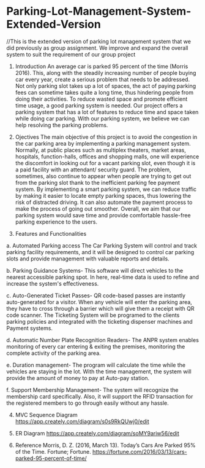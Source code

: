 # Parking-Lot-Management-System-Extended-Version
//This is the extended version of parking lot management system that we did previously as group assignment. We improve and expand the overall system to suit the requirement of our group project


1.	Introduction
An average car is parked 95 percent of the time (Morris 2016). This, along with the steadily increasing number of people buying car every year, create a serious problem that needs to be addressed. Not only parking slot takes up a lot of spaces, the act of paying parking fees can sometime takes quite a long time, thus hindering people from doing their activities.
To reduce wasted space and promote efficient time usage, a good parking system is needed. Our project offers a parking system that has a lot of features to reduce time and space taken while doing car parking. With our parking system, we believe we can help resolving the parking problems.

2.	Ojectives
The main objective of this project is to avoid the congestion in the car parking area by implementing a parking management system. Normally, at public places such as multiplex theaters, market areas, hospitals, function-halls, offices and shopping malls, one will experience the discomfort in looking out for a vacant parking slot, even though it is a paid facility with an attendant/ security guard. The problem, sometimes, also continue to appear when people are trying to get out from the parking slot thank to the inefficient parking fee payment system.
By implementing a smart parking system, we can reduce traffic by making it easier to locate empty parking spaces, thus lowering the risk of distracted driving. It can also automate the payment process to make the process of going out smoother. Overall, we aim that our parking system would save time and provide comfortable hassle-free parking experience to the users.

3.	Features and Functionalities

a.	Automated Parking access
The Car Parking System will control and track parking facility requirements, and it will be designed to control car parking slots and provide management with valuable reports and details. 

b.	Parking Guidance Systems-
This software will direct vehicles to the nearest accessible parking spot. In here, real-time data is used to refine and increase the system's effectiveness.

c.	Auto-Generated Ticket Passes-
QR code-based passes are instantly auto-generated for a visitor. When any vehicle will enter the parking area, they have to cross through a barrier which will give them a receipt with QR code scanner. The Ticketing System will be programed to the clients parking policies and integrated with the ticketing dispenser machines and Payment systems.

d.	Automatic Number Plate Recognition Readers-
The ANPR system enables monitoring of every car entering & exiting the premises, monitoring the complete activity of the parking area. 

e.	Duration management-
The program will calculate the time while the vehicles are staying in the lot. With the time management, the system will provide the amount of money to pay at Auto-pay station. 

f.	Support Membership Management-
The system will recognize the membership card specifically. Also, it will support the RFID transaction for the registered members to go through easily without any hassle.

4. MVC Sequence Diagram
https://app.creately.com/diagram/s0s9RkQUwj0/edit

5. ER Diagram
https://app.creately.com/diagram/soMY9ariw56/edit

6. Reference
Morris, D. Z. (2016, March 13). Today’s Cars Are Parked 95% of the Time. Fortune; Fortune. https://fortune.com/2016/03/13/cars-parked-95-percent-of-time/
